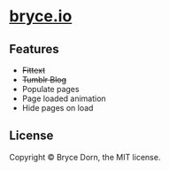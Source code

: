 # [bryce.io](http://www.bryce.io)

## Features
 - ~~Fittext~~
 - ~~Tumblr Blog~~
 - Populate pages
 - Page loaded animation
 - Hide pages on load

## License

Copyright &copy; Bryce Dorn, the MIT license.
